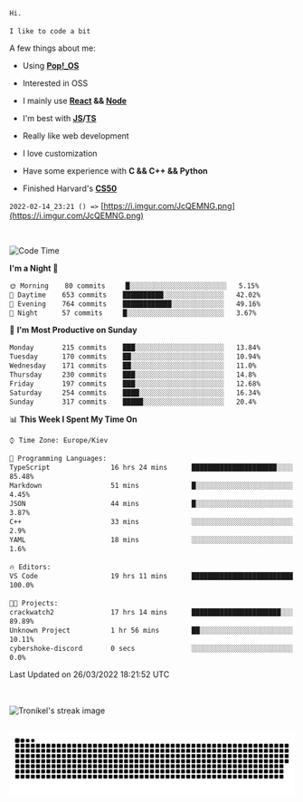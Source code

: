 ```
Hi.

I like to code a bit
```

A few things about me:

-   Using **[Pop!\_OS](https://pop.system76.com/)**

-   Interested in OSS

-   I mainly use **[React](https://reactjs.org/) && [Node](https://nodejs.org/en/)**

-   I'm best with **[JS](https://www.javascript.com/)/[TS](https://www.typescriptlang.org/)**

-   Really like web development

-   I love customization

-   Have some experience with **C && C++ && Python**

-   Finished Harvard's **[CS50](https://cs50.harvard.edu)**

`2022-02-14_23:21 () =>` [https://i.imgur.com/JcQEMNG.png](https://i.imgur.com/JcQEMNG.png)

<br>

<!--START_SECTION:waka-->
![Code Time](http://img.shields.io/badge/Code%20Time-451%20hrs%2044%20mins-blue)

**I'm a Night 🦉** 

```text
🌞 Morning    80 commits     █░░░░░░░░░░░░░░░░░░░░░░░░   5.15% 
🌆 Daytime    653 commits    ██████████░░░░░░░░░░░░░░░   42.02% 
🌃 Evening    764 commits    ████████████░░░░░░░░░░░░░   49.16% 
🌙 Night      57 commits     █░░░░░░░░░░░░░░░░░░░░░░░░   3.67%

```
📅 **I'm Most Productive on Sunday** 

```text
Monday       215 commits    ███░░░░░░░░░░░░░░░░░░░░░░   13.84% 
Tuesday      170 commits    ██░░░░░░░░░░░░░░░░░░░░░░░   10.94% 
Wednesday    171 commits    ██░░░░░░░░░░░░░░░░░░░░░░░   11.0% 
Thursday     230 commits    ███░░░░░░░░░░░░░░░░░░░░░░   14.8% 
Friday       197 commits    ███░░░░░░░░░░░░░░░░░░░░░░   12.68% 
Saturday     254 commits    ████░░░░░░░░░░░░░░░░░░░░░   16.34% 
Sunday       317 commits    █████░░░░░░░░░░░░░░░░░░░░   20.4%

```


📊 **This Week I Spent My Time On** 

```text
⌚︎ Time Zone: Europe/Kiev

💬 Programming Languages: 
TypeScript               16 hrs 24 mins      █████████████████████░░░░   85.48% 
Markdown                 51 mins             █░░░░░░░░░░░░░░░░░░░░░░░░   4.45% 
JSON                     44 mins             █░░░░░░░░░░░░░░░░░░░░░░░░   3.87% 
C++                      33 mins             ░░░░░░░░░░░░░░░░░░░░░░░░░   2.9% 
YAML                     18 mins             ░░░░░░░░░░░░░░░░░░░░░░░░░   1.6%

🔥 Editors: 
VS Code                  19 hrs 11 mins      █████████████████████████   100.0%

🐱‍💻 Projects: 
crackwatch2              17 hrs 14 mins      ██████████████████████░░░   89.89% 
Unknown Project          1 hr 56 mins        ██░░░░░░░░░░░░░░░░░░░░░░░   10.11% 
cybershoke-discord       0 secs              ░░░░░░░░░░░░░░░░░░░░░░░░░   0.0%

```


 Last Updated on 26/03/2022 18:21:52 UTC
<!--END_SECTION:waka-->

<br>

<p><img align="center" src="https://github-readme-streak-stats.herokuapp.com/?user=Tronikelis&theme=dark" alt="Tronikel's streak image" /></p>

<br>

<img title="" src="https://raw.githubusercontent.com/Tronikelis/Tronikelis/output/github-contribution-grid-snake.svg" alt="very cool snake thingey" data-align="left">
